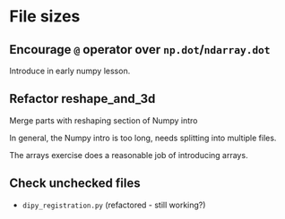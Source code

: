 # File sizes

## Encourage `@` operator over `np.dot`/`ndarray.dot`

Introduce in early numpy lesson.

## Refactor reshape_and_3d

Merge parts with reshaping section of Numpy intro

In general, the Numpy intro is too long, needs splitting into multiple files.

The arrays exercise does a reasonable job of introducing arrays.

## Check unchecked files

* `dipy_registration.py` (refactored - still working?)
